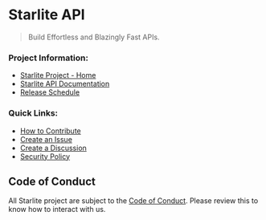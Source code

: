 # Starlite API

> Build Effortless and Blazingly Fast APIs.

### Project Information:
* [Starlite Project - Home][home]
* [Starlite API Documentation][docs]
* [Release Schedule][releases]

### Quick Links:
* [How to Contribute][contrib]
* [Create an Issue][issue]
* [Create a Discussion][discussion]
* [Security Policy][security]

## Code of Conduct

All Starlite project are subject to the [Code of Conduct][conduct]. Please review this to know how to interact with us.

[home]: https://github.com/starlite-api/starlite
[docs]: https://starlite-api.github.io/starlite/latest/
[contrib]: https://starlite-api.github.io/starlite/latest/contribution-guide.html
[releases]: https://starlite-api.github.io/starlite/latest/starlite-releases.html
[conduct]: https://github.com/starlite-api/.github/blob/main/CODE_OF_CONDUCT.md
[orgstruct]: https://starlite-api.github.io/starlite/latest/organization.html
[issue]: https://github.com/starlite-api/starlite/issues/new/choose
[discussion]: https://github.com/starlite-api/starlite/discussions/new/choose
[security]: https://github.com/starlite-api/.github/blob/main/SECURITY.md

